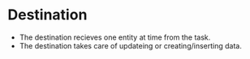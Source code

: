 # Destination

* The destination recieves one entity at time from the task.
* The destination takes care of updateing or creating/inserting data.